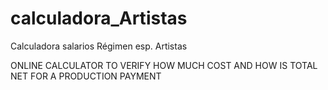 # calculadora_Artistas
Calculadora salarios Régimen esp. Artistas

ONLINE CALCULATOR TO VERIFY HOW MUCH COST AND HOW IS TOTAL NET FOR A PRODUCTION PAYMENT

